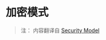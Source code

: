 # 加密模式

> 注： 内容翻译自 [Security Model](https://github.com/coreos/etcd/blob/master/Documentation/op-guide/security.md)


